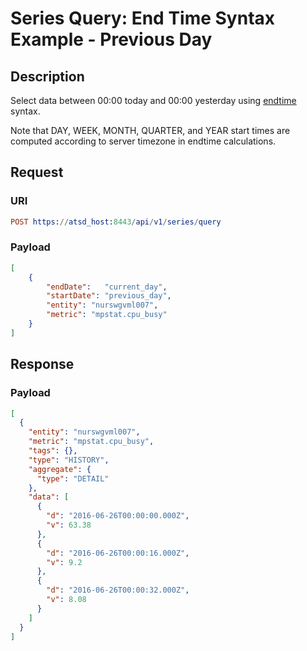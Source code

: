 # Series Query: End Time Syntax Example - Previous Day

## Description

Select data between 00:00 today and 00:00 yesterday using [endtime](../../../../end-time-syntax.md) syntax.

Note that DAY, WEEK, MONTH, QUARTER, and YEAR start times are computed according to server timezone in endtime calculations.

## Request

### URI

```elm
POST https://atsd_host:8443/api/v1/series/query
```

### Payload

```json
[
    {
        "endDate":   "current_day",
        "startDate": "previous_day",
        "entity": "nurswgvml007",
        "metric": "mpstat.cpu_busy"
    }
]
```

## Response

### Payload

```json
[
  {
    "entity": "nurswgvml007",
    "metric": "mpstat.cpu_busy",
    "tags": {},
    "type": "HISTORY",
    "aggregate": {
      "type": "DETAIL"
    },
    "data": [
      {
        "d": "2016-06-26T00:00:00.000Z",
        "v": 63.38
      },
      {
        "d": "2016-06-26T00:00:16.000Z",
        "v": 9.2
      },
      {
        "d": "2016-06-26T00:00:32.000Z",
        "v": 8.08
      }
    ]
  }
]
```
